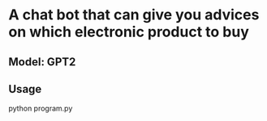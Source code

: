 # A chat bot that can give you advices on which electronic product to buy

## Model: GPT2

## Usage

python program.py
